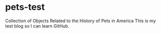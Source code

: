 # pets-test
Collection of Objects Related to the History of Pets in America
This is my test blog so I can learn GitHub.
